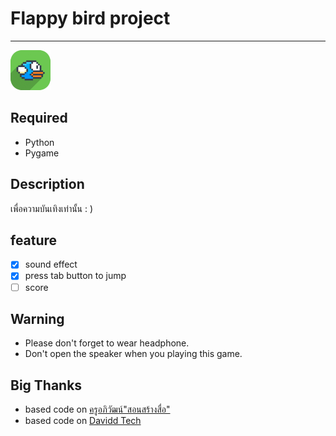 # Flappy bird project
---
![icon](./img/icon.png)
## Required
- Python
- Pygame

## Description
เพื่อความบันเทิงเท่านั้น : )

## feature
- [x] sound effect
- [x] press tab button to jump
- [ ] score

## Warning
- Please don't forget to wear headphone.
- Don't open the speaker when you playing this game.

## Big Thanks
- based code on [ครูอภิวัฒน์"สอนสร้างสื่อ"](https://www.youtube.com/watch?v=dGq2466kGlc)
- based code on [Davidd Tech](https://www.youtube.com/watch?v=3ZPQI2-ciWI&t=1304s)
